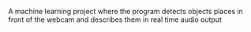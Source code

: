 A machine learning project where the program detects objects places in front of the webcam and describes them in real time audio output
